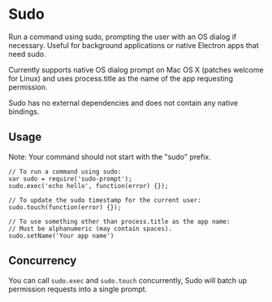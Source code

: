# Sudo

Run a command using sudo, prompting the user with an OS dialog if necessary. Useful for background applications or native Electron apps that need sudo.

Currently supports native OS dialog prompt on Mac OS X (patches welcome for Linux) and uses process.title as the name of the app requesting permission.

Sudo has no external dependencies and does not contain any native bindings.

## Usage
Note: Your command should not start with the "sudo" prefix.
```
// To run a command using sudo:
var sudo = require('sudo-prompt');
sudo.exec('echo hello', function(error) {});

// To update the sudo timestamp for the current user:
sudo.touch(function(error) {});

// To use something other than process.title as the app name:
// Must be alphanumeric (may contain spaces).
sudo.setName('Your app name')
```

## Concurrency
You can call `sudo.exec` and `sudo.touch` concurrently, Sudo will batch up permission requests into a single prompt.
